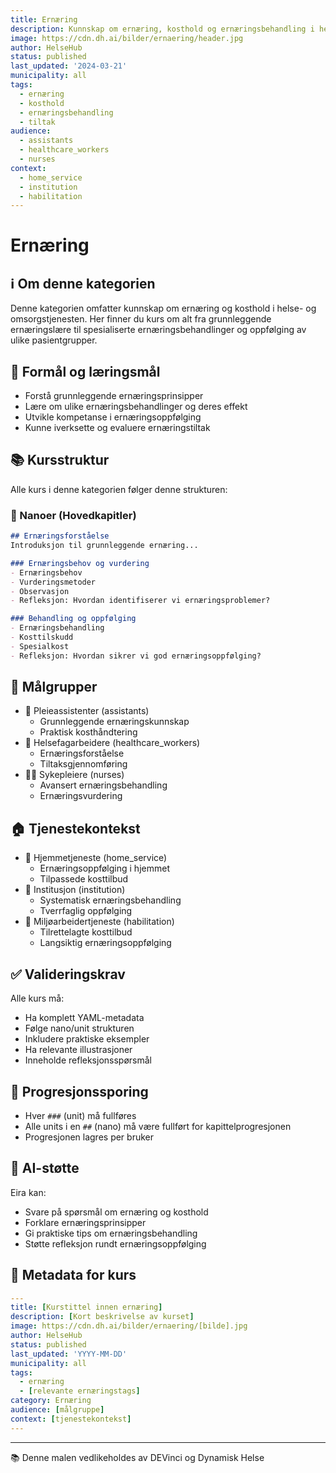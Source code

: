 ```yaml
---
title: Ernæring
description: Kunnskap om ernæring, kosthold og ernæringsbehandling i helse- og omsorgstjenesten
image: https://cdn.dh.ai/bilder/ernaering/header.jpg
author: HelseHub
status: published
last_updated: '2024-03-21'
municipality: all
tags:
  - ernæring
  - kosthold
  - ernæringsbehandling
  - tiltak
audience:
  - assistants
  - healthcare_workers
  - nurses
context:
  - home_service
  - institution
  - habilitation
---
```


# Ernæring

## ℹ️ Om denne kategorien
Denne kategorien omfatter kunnskap om ernæring og kosthold i helse- og omsorgstjenesten. Her finner du kurs om alt fra grunnleggende ernæringslære til spesialiserte ernæringsbehandlinger og oppfølging av ulike pasientgrupper.

## 🎯 Formål og læringsmål
- Forstå grunnleggende ernæringsprinsipper
- Lære om ulike ernæringsbehandlinger og deres effekt
- Utvikle kompetanse i ernæringsoppfølging
- Kunne iverksette og evaluere ernæringstiltak

## 📚 Kursstruktur
Alle kurs i denne kategorien følger denne strukturen:

### 📖 Nanoer (Hovedkapitler)
```md
## Ernæringsforståelse
Introduksjon til grunnleggende ernæring...

### Ernæringsbehov og vurdering
- Ernæringsbehov
- Vurderingsmetoder
- Observasjon
- Refleksjon: Hvordan identifiserer vi ernæringsproblemer?

### Behandling og oppfølging
- Ernæringsbehandling
- Kosttilskudd
- Spesialkost
- Refleksjon: Hvordan sikrer vi god ernæringsoppfølging?
```

## 👥 Målgrupper
- 👤 Pleieassistenter (assistants)
  * Grunnleggende ernæringskunnskap
  * Praktisk kosthåndtering
- 👥 Helsefagarbeidere (healthcare_workers)
  * Ernæringsforståelse
  * Tiltaksgjennomføring
- 👨‍⚕️ Sykepleiere (nurses)
  * Avansert ernæringsbehandling
  * Ernæringsvurdering

## 🏠 Tjenestekontekst
- 🏡 Hjemmetjeneste (home_service)
  * Ernæringsoppfølging i hjemmet
  * Tilpassede kosttilbud
- 🏥 Institusjon (institution)
  * Systematisk ernæringsbehandling
  * Tverrfaglig oppfølging
- 👥 Miljøarbeidertjeneste (habilitation)
  * Tilrettelagte kosttilbud
  * Langsiktig ernæringsoppfølging

## ✅ Valideringskrav
Alle kurs må:
- Ha komplett YAML-metadata
- Følge nano/unit strukturen
- Inkludere praktiske eksempler
- Ha relevante illustrasjoner
- Inneholde refleksjonsspørsmål

## 🔄 Progresjonssporing
- Hver `###` (unit) må fullføres
- Alle units i en `##` (nano) må være fullført for kapittelprogresjonen
- Progresjonen lagres per bruker

## 🤖 AI-støtte
Eira kan:
- Svare på spørsmål om ernæring og kosthold
- Forklare ernæringsprinsipper
- Gi praktiske tips om ernæringsbehandling
- Støtte refleksjon rundt ernæringsoppfølging

## 📝 Metadata for kurs
```yaml
---
title: [Kurstittel innen ernæring]
description: [Kort beskrivelse av kurset]
image: https://cdn.dh.ai/bilder/ernaering/[bilde].jpg
author: HelseHub
status: published
last_updated: 'YYYY-MM-DD'
municipality: all
tags:
  - ernæring
  - [relevante ernæringstags]
category: Ernæring
audience: [målgruppe]
context: [tjenestekontekst]
---
```

---
📚 Denne malen vedlikeholdes av DEVinci og Dynamisk Helse 
